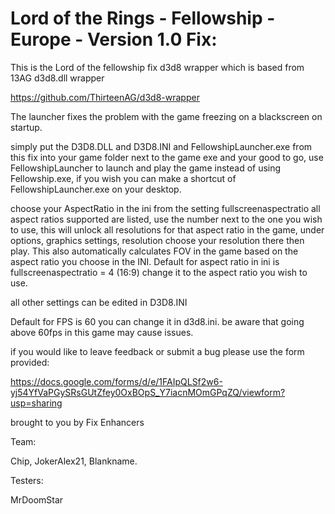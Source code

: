 # Lord of the Rings - Fellowship - Europe - Version 1.0 Fix:

This is the Lord of the fellowship fix d3d8 wrapper which is based from 13AG d3d8.dll wrapper

https://github.com/ThirteenAG/d3d8-wrapper

The launcher fixes the problem with the game freezing on a blackscreen on startup.

simply put the D3D8.DLL and D3D8.INI and FellowshipLauncher.exe from this fix into your game folder next to the game exe and your good to go, use FellowshipLauncher to launch and play the game instead of using Fellowship.exe, if you wish 
you can make a shortcut of FellowshipLauncher.exe on your desktop. 

choose your AspectRatio in the ini from the setting fullscreenaspectratio all aspect ratios supported are listed, use the number next to the one you wish to use, this will unlock all resolutions for that aspect ratio in the game,
under options, graphics settings, resolution choose your resolution there then play. This also automatically calculates FOV in the game based on the aspect ratio you choose in the INI. 
Default for aspect ratio in ini is fullscreenaspectratio = 4 (16:9) change it to the aspect ratio you wish to use.

all other settings can be edited in D3D8.INI

Default for FPS is 60 you can change it in d3d8.ini. be aware that going above 60fps in this game may cause issues.

if you would like to leave feedback or submit a bug please use the form provided:

https://docs.google.com/forms/d/e/1FAIpQLSf2w6-yj54YfVaPGySRsGUtZfey0OxBOpS_Y7iacnMOmGPqZQ/viewform?usp=sharing

brought to you by Fix Enhancers 

Team: 

Chip, JokerAlex21, Blankname.

Testers: 

MrDoomStar
